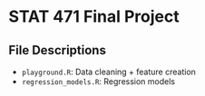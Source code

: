 # STAT 471 Final Project

## File Descriptions

- `playground.R`: Data cleaning + feature creation
- `regression_models.R`: Regression models
